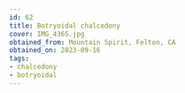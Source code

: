 ```yaml
---
id: 62 
title: Botryoidal chalcedony
cover: IMG_4365.jpg
obtained_from: Mountain Spirit, Felton, CA
obtained_on: 2023-09-16
tags:
- chalcedony
- botryoidal
---
```

